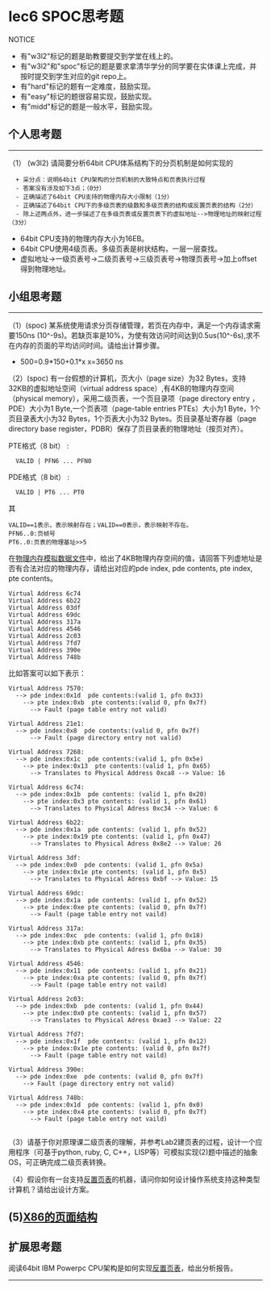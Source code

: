 # lec6 SPOC思考题


NOTICE
- 有"w3l2"标记的题是助教要提交到学堂在线上的。
- 有"w3l2"和"spoc"标记的题是要求拿清华学分的同学要在实体课上完成，并按时提交到学生对应的git repo上。
- 有"hard"标记的题有一定难度，鼓励实现。
- 有"easy"标记的题很容易实现，鼓励实现。
- 有"midd"标记的题是一般水平，鼓励实现。


## 个人思考题
---

（1） (w3l2) 请简要分析64bit CPU体系结构下的分页机制是如何实现的
```
  + 采分点：说明64bit CPU架构的分页机制的大致特点和页表执行过程
  - 答案没有涉及如下3点；（0分）
  - 正确描述了64bit CPU支持的物理内存大小限制（1分）
  - 正确描述了64bit CPU下的多级页表的级数和多级页表的结构或反置页表的结构（2分）
  - 除上述两点外，进一步描述了在多级页表或反置页表下的虚拟地址-->物理地址的映射过程（3分）
 ```
- 64bit CPU支持的物理内存大小为16EB。
- 64bit CPU使用4级页表。多级页表是树状结构，一层一层查找。
- 虚拟地址->一级页表号->二级页表号->三级页表号->物理页表号->加上offset得到物理地址。

>  

## 小组思考题
---

（1）(spoc) 某系统使用请求分页存储管理，若页在内存中，满足一个内存请求需要150ns (10^-9s)。若缺页率是10%，为使有效访问时间达到0.5us(10^-6s),求不在内存的页面的平均访问时间。请给出计算步骤。 

- 500=0.9\*150+0.1\*x    x=3650 ns 

> 

（2）(spoc) 有一台假想的计算机，页大小（page size）为32 Bytes，支持32KB的虚拟地址空间（virtual address space）,有4KB的物理内存空间（physical memory），采用二级页表，一个页目录项（page directory entry ，PDE）大小为1 Byte,一个页表项（page-table entries
PTEs）大小为1 Byte，1个页目录表大小为32 Bytes，1个页表大小为32 Bytes。页目录基址寄存器（page directory base register，PDBR）保存了页目录表的物理地址（按页对齐）。

PTE格式（8 bit） :
```
  VALID | PFN6 ... PFN0
```
PDE格式（8 bit） :
```
  VALID | PT6 ... PT0
```
其
```
VALID==1表示，表示映射存在；VALID==0表示，表示映射不存在。
PFN6..0:页帧号
PT6..0:页表的物理基址>>5
```
在[物理内存模拟数据文件](./03-2-spoc-testdata.md)中，给出了4KB物理内存空间的值，请回答下列虚地址是否有合法对应的物理内存，请给出对应的pde index, pde contents, pte index, pte contents。
```
Virtual Address 6c74
Virtual Address 6b22
Virtual Address 03df
Virtual Address 69dc
Virtual Address 317a
Virtual Address 4546
Virtual Address 2c03
Virtual Address 7fd7
Virtual Address 390e
Virtual Address 748b
```

比如答案可以如下表示：
```
Virtual Address 7570:
  --> pde index:0x1d  pde contents:(valid 1, pfn 0x33)
    --> pte index:0xb  pte contents:(valid 0, pfn 0x7f)
      --> Fault (page table entry not valid)
      
Virtual Address 21e1:
  --> pde index:0x8  pde contents:(valid 0, pfn 0x7f)
      --> Fault (page directory entry not valid)

Virtual Address 7268:
  --> pde index:0x1c  pde contents:(valid 1, pfn 0x5e)
    --> pte index:0x13  pte contents:(valid 1, pfn 0x65)
      --> Translates to Physical Address 0xca8 --> Value: 16
```

```
Virtual Address 6c74:
  --> pde index:0x1b  pde contents: (valid 1, pfn 0x20)
    --> pte index:0x3 pte contents: (valid 1, pfn 0x61)
      --> Translates to Physical Adress 0xc34 --> Value: 6

Virtual Address 6b22:
  --> pde index:0x1a  pde contents: (valid 1, pfn 0x52)
    --> pte index:0x19 pte contents: (valid 1, pfn 0x47)
      --> Translates to Physical Adress 0x8e2 --> Value: 26

Virtual Address 3df:
  --> pde index:0x0  pde contents: (valid 1, pfn 0x5a)
    --> pte index:0x1e pte contents: (valid 1, pfn 0x5)
      --> Translates to Physical Adress 0xbf --> Value: 15

Virtual Address 69dc:
  --> pde index:0x1a  pde contents: (valid 1, pfn 0x52)
    --> pte index:0xe pte contents: (valid 0, pfn 0x7f)
      --> Fault (page table entry not vaild)

Virtual Address 317a:
  --> pde index:0xc  pde contents: (valid 1, pfn 0x18)
    --> pte index:0xb pte contents: (valid 1, pfn 0x35)
      --> Translates to Physical Adress 0x6ba --> Value: 30

Virtual Address 4546:
  --> pde index:0x11  pde contents: (valid 1, pfn 0x21)
    --> pte index:0xa pte contents: (valid 0, pfn 0x7f)
      --> Fault (page table entry not vaild)

Virtual Address 2c03:
  --> pde index:0xb  pde contents: (valid 1, pfn 0x44)
    --> pte index:0x0 pte contents: (valid 1, pfn 0x57)
      --> Translates to Physical Adress 0xae3 --> Value: 22

Virtual Address 7fd7:
  --> pde index:0x1f  pde contents: (valid 1, pfn 0x12)
    --> pte index:0x1e pte contents: (valid 0, pfn 0x7f)
      --> Fault (page table entry not vaild)

Virtual Address 390e:
  --> pde index:0xe  pde contents: (valid 0, pfn 0x7f)
    --> Fault (page directory entry not valid)

Virtual Address 748b:
  --> pde index:0x1d  pde contents: (valid 1, pfn 0x0)
    --> pte index:0x4 pte contents: (valid 0, pfn 0x7f)
      --> Fault (page table entry not vaild)
      
```



（3）请基于你对原理课二级页表的理解，并参考Lab2建页表的过程，设计一个应用程序（可基于python, ruby, C, C++，LISP等）可模拟实现(2)题中描述的抽象OS，可正确完成二级页表转换。


（4）假设你有一台支持[反置页表](http://en.wikipedia.org/wiki/Page_table#Inverted_page_table)的机器，请问你如何设计操作系统支持这种类型计算机？请给出设计方案。

 (5)[X86的页面结构](http://os.cs.tsinghua.edu.cn/oscourse/OS2015/lecture06#head-1f58ea81c046bd27b196ea2c366d0a2063b304ab)
--- 

## 扩展思考题

阅读64bit IBM Powerpc CPU架构是如何实现[反置页表](http://en.wikipedia.org/wiki/Page_table#Inverted_page_table)，给出分析报告。

--- 
